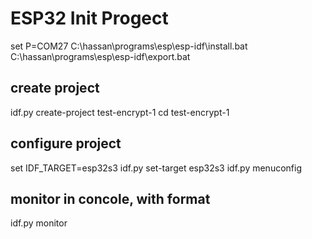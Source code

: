 # ESP32 Init Progect

set P=COM27
C:\hassan\programs\esp\esp-idf\install.bat
C:\hassan\programs\esp\esp-idf\export.bat

## create project
idf.py create-project test-encrypt-1
cd test-encrypt-1

## configure project
set IDF_TARGET=esp32s3
idf.py set-target esp32s3
idf.py menuconfig

## monitor in concole, with format
idf.py monitor
